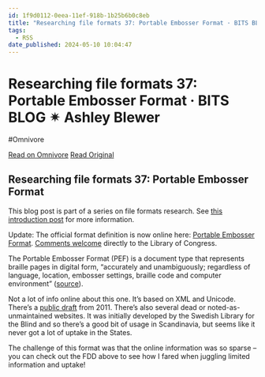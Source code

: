 ```yaml
---
id: 1f9d0112-0eea-11ef-918b-1b25b6b0c8eb
title: "Researching file formats 37: Portable Embosser Format · BITS BLOG ✴ Ashley Blewer"
tags:
  - RSS
date_published: 2024-05-10 10:04:47
---
```


# Researching file formats 37: Portable Embosser Format · BITS BLOG ✴ Ashley Blewer
#Omnivore

[Read on Omnivore](https://omnivore.app/me/researching-file-formats-37-portable-embosser-format-bits-blog-a-18f63544711)
[Read Original](https://bits.ashleyblewer.com/blog/2024/05/10/researching-file-formats-37-portable-embosser-format/)



## Researching file formats 37: Portable Embosser Format

This blog post is part of a series on file formats research. See [this introduction post](https:&#x2F;&#x2F;bits.ashleyblewer.com&#x2F;blog&#x2F;2023&#x2F;08&#x2F;04&#x2F;researching-file-formats-library-of-congress-sustainability-of-digital-formats&#x2F;) for more information.

Update: The official format definition is now online here: [Portable Embosser Format](https:&#x2F;&#x2F;www.loc.gov&#x2F;preservation&#x2F;digital&#x2F;formats&#x2F;fdd&#x2F;fdd000624.shtml). [Comments welcome](https:&#x2F;&#x2F;www.loc.gov&#x2F;preservation&#x2F;digital&#x2F;formats&#x2F;contact%5Fformat.shtml) directly to the Library of Congress.

The Portable Embosser Format (PEF) is a document type that represents braille pages in digital form, “accurately and unambiguously; regardless of language, location, embosser settings, braille code and computer environment” ([source](https:&#x2F;&#x2F;bits.ashleyblewer.com&#x2F;blog&#x2F;2024&#x2F;05&#x2F;10&#x2F;researching-file-formats-37-portable-embosser-format&#x2F;%28https:&#x2F;&#x2F;braillespecs.github.io&#x2F;pef&#x2F;pef-specification.html%29)).

Not a lot of info online about this one. It’s based on XML and Unicode. There’s a [public draft](https:&#x2F;&#x2F;braillespecs.github.io&#x2F;pef&#x2F;pef-specification.html) from 2011\. There’s also several dead or noted-as-unmaintained websites. It was initially developed by the Swedish Library for the Blind and so there’s a good bit of usage in Scandinavia, but seems like it never got a lot of uptake in the States.

The challenge of this format was that the online information was so sparse – you can check out the FDD above to see how I fared when juggling limited information and uptake!